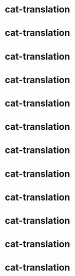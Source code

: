 # cat-translation
# cat-translation
# cat-translation
# cat-translation
# cat-translation
# cat-translation
# cat-translation
# cat-translation
# cat-translation
# cat-translation
# cat-translation
# cat-translation
